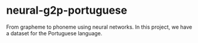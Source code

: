 # neural-g2p-portuguese
From grapheme to phoneme using neural networks. In this project, we have a dataset for the Portuguese language. 
